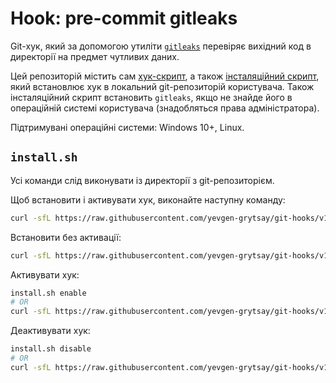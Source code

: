 # Hook: pre-commit gitleaks
Git-хук, який за допомогою утиліти [`gitleaks`](https://github.com/gitleaks/gitleaks) 
перевіряє вихідний код в директорії на предмет чутливих даних.

Цей репозиторій містить сам [хук-скрипт](./pre-commit-gitleaks/hook.sh), а також [інсталяційний скрипт](./pre-commit-gitleaks/install.sh), який встановлює хук в локальний git-репозиторій користувача. Також інсталяційний скрипт встановить `gitleaks`, якщо не знайде його в операційній системі користувача (знадобляться права адміністратора).


Підтримувані операційні системи: Windows 10+, Linux.


## `install.sh`
Усі команди слід виконувати із директорії з git-репозиторієм.

Щоб встановити і активувати хук, виконайте наступну команду:
```sh
curl -sfL https://raw.githubusercontent.com/yevgen-grytsay/git-hooks/v1.0.2/pre-commit-gitleaks/install.sh | bash -- enable
```

Встановити без активації:
```sh
curl -sfL https://raw.githubusercontent.com/yevgen-grytsay/git-hooks/v1.0.2/pre-commit-gitleaks/install.sh | bash
```

Активувати хук:
```sh
install.sh enable
# OR
curl -sfL https://raw.githubusercontent.com/yevgen-grytsay/git-hooks/v1.0.2/pre-commit-gitleaks/install.sh | bash -- enable
```

Деактивувати хук:
```sh
install.sh disable
# OR
curl -sfL https://raw.githubusercontent.com/yevgen-grytsay/git-hooks/v1.0.2/pre-commit-gitleaks/install.sh | bash -- disable
```

<!-- 
```sh
git hook run pre-commit
``` -->
